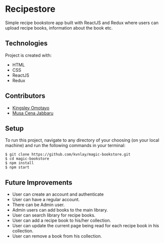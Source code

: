 
# Recipestore

Simple recipe bookstore app built with ReactJS and Redux where users can upload recipe books, information about the book etc.

## Technologies

Project is created with:

- HTML
- CSS
- ReactJS
- Redux

## Contributors

- [Kingsley Omotayo](https://github.com/kvnlay)
- [Musa Cena Jabbaru](https://github.com/Cena-JM)

## Setup

To run this project, navigate to any directory of your choosing (on your local machine) and run the following commands in your terminal:

```
$ git clone https://github.com/kvnlay/magic-bookstore.git
$ cd magic-bookstore
$ npm install
$ npm start

```
## Future Improvements

- User can create an account and authenticate
- User can have a regular account.
- There can be Admin user.
- Admin users can add books to the main library.
- User can search library for recipe books.
- User can add a recipe book to his/her collection.
- User can update the current page being read for each recipe book in his collection.
- User can remove a book from his collection.


